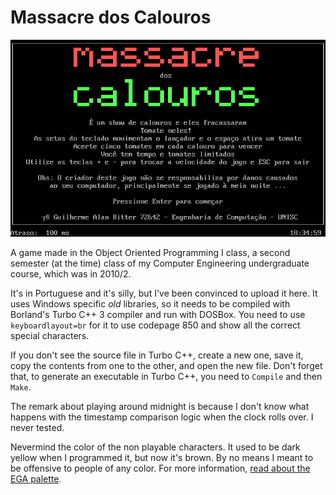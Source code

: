# Massacre dos Calouros

![splash screen](GUI.png)

A game made in the Object Oriented Programming I class, a second semester (at the time) class of my Computer Engineering undergraduate course, which was in 2010/2.

It's in Portuguese and it's silly, but I've been convinced to upload it here. It uses Windows specific *old* libraries, so it needs to be compiled with Borland's Turbo C++ 3 compiler and run with DOSBox. You need to use `keyboardlayout=br` for it to use codepage 850 and show all the correct special characters.

If you don't see the source file in Turbo C++, create a new one, save it, copy the contents from one to the other, and open the new file. Don't forget that, to generate an executable in Turbo C++, you need to `Compile` and then `Make`.

The remark about playing around midnight is because I don't know what happens with the timestamp comparison logic when the clock rolls over. I never tested.

Nevermind the color of the non playable characters. It used to be dark yellow when I programmed it, but now it's brown. By no means I meant to be offensive to people of any color. For more information, [read about the EGA palette](http://www.shikadi.net/moddingwiki/EGA_Palette). 
